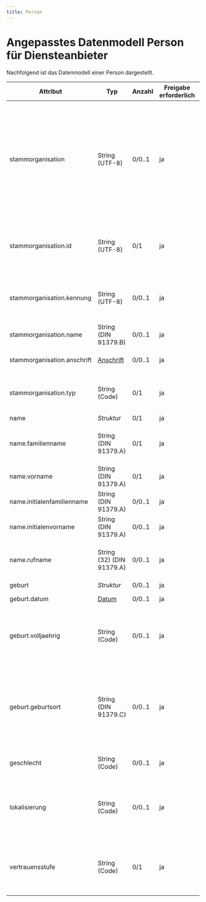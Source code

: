 ```yaml
---
title: Person
---
```


# Angepasstes Datenmodell Person für Diensteanbieter

Nachfolgend ist das Datenmodell einer Person dargestellt.

Attribut | Typ | Anzahl | Freigabe erforderlich | Bemerkung
--- | --- | --- | --- | ---
stammorganisation | String (UTF-8) | 0/0..1 | ja | Personen können einer [Organisation](./organisation.md) angehören, jedoch zeitweise an einer anderen Organisation tätig sein. Die erste Organisation ist die Stammorganisation. Der häufigste Anwendungsfall ist die Abordnung eines Lehrenden an eine andere Dienststelle. Die Stammorganisation ist unabhängig vom [Personenkontext](./personenkontext.md).
stammorganisation.id | String (UTF-8) | 0/1 | ja | ID der Stammorganisation. Wird vom Schulconnex-Server vergeben und ist eindeutig. Dieses Attribut ist unveränderbar (immutable).
stammorganisation.kennung | String (UTF-8) | 0/0..1 | ja | Die optionale Kennung (Identifikations-ID) der Stammorganisation ist innerhalb eines Organisationstyps eindeutig.
stammorganisation.name | String (DIN 91379.B) | 0/0..1 | ja | Offizieller Name der Stammorganisation.
stammorganisation.anschrift | [Anschrift](../datenmodell/anschrift.md) | 0/0..1 | ja | [Anschrift](../datenmodell/anschrift.md) der Stammorganisation nach Datenmodell *Anschrift*.
stammorganisation.typ | String (Code) | 0/1 | ja | Typ der Stammorganisation. Referenz auf einen Code der Codeliste *Organisationstyp*.
name | *Struktur* | 0/1 | ja |
name.familienname | String (DIN 91379.A) | 0/1 | ja | Familienname(n) der Person. Mehrere Familiennamen werden durch Leerzeichen separiert.
name.vorname | String (DIN 91379.A) | 0/1 | ja | Mehrere Vornamen werden durch Leerzeichen separiert.
name.initialenfamilienname | String (DIN 91379.A) | 0/0..1 | ja | Initial oder Initialen des Familiennamens.
name.initialenvorname | String (DIN 91379.A) | 0/0..1 | ja | Initial oder Initialen des Vornamens.
name.rufname | String (32) (DIN 91379.A) | 0/0..1 | ja | Bei mehreren Vornamen wird der täglich im Gebrauch genutzte Vorname geführt, maximal 32 Zeichen.
geburt | *Struktur* | 0/0..1 | ja |
geburt.datum | [Datum](../datenmodell/datumsformat.md) | 0/0..1 | ja | Geburtsdatum einer Person.
geburt.volljaehrig | String (Code) | 0/0..1 | ja | Gibt an, ob eine Person volljährig ist, ohne weitere Information über Geburtsdatum oder Alter zu vermitteln. Referenz auf einen Code der Codeliste *Boolean*.
geburt.geburtsort | String (DIN 91379.C) | 0/0..1 | ja | Geburtsort einer Person, bestehend aus Ortsname und Land, beispielsweise „Eindhoven, Niederlande“. Wird kein Land angegeben, so wird als Land „Deutschland“ angenommen, d.h. der Geburtsort „Erfurt“ ist wie „Erfurt, Deutschland“ zu behandeln.
geschlecht | String (Code) | 0/0..1 | ja | Referenz auf einen Code der Codeliste *Geschlecht*.
lokalisierung | String (Code) | 0/0..1 | ja | Bevorzugte Lokalisierungseinstellung einer Person für Anwendungen. Referenz auf einen Code der Codeliste *Lokalisierung*. Wenn nicht angegeben, wird „de“ angenommen.
vertrauensstufe | String (Code) | 0/1 | ja | Gibt an, wie stark die Personendaten vom erfassenden Mandanten verifiziert wurden, Referenz auf einen Code der Codeliste *Vertrauensstufe*.